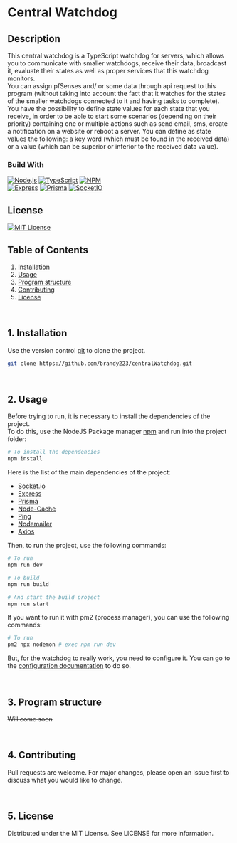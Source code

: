 # Central Watchdog

## Description

<div>
    This central watchdog is a TypeScript watchdog for servers, which allows you to communicate with smaller watchdogs, 
    receive their data, broadcast it, evaluate their states as well as proper services that this watchdog monitors.
    <br>You can assign pfSenses and/ or some data through api request to this program 
    (without taking into account the fact that it watches for the states of the smaller watchdogs connected to it and having tasks to complete).
    <br> You have the possibility to define state values for each state that you receive, in order to be able to start some scenarios
    (depending on their priority) containing one or multiple actions such as send email, sms, create a notification on a website or reboot a server.
    You can define as state values the following: a key word (which must be found in the received data) or a value (which can be superior or inferior to the received data value).
</div>

### Build With

[![Node.js][node.js]][nodejs-url]
[![TypeScript][ts]][ts-url]
[![NPM][npm]][npm-url]
<br>[![Express][express]][express-url]
[![Prisma][prisma]][prisma-url]
[![SocketIO][socketio]][socketio-url]

## License

[![MIT License][license-shield]](LICENSE)

## Table of Contents

1. [Installation](#installation)
2. [Usage](#usage)
3. [Program structure](#structure)
4. [Contributing](#contributing)
5. [License](#license)

<br><a name="installation"></a>
## 1. Installation

Use the version control [git](https://git-scm.com/downloads) to clone the project.

```bash
git clone https://github.com/brandy223/centralWatchdog.git
```

<br><a name="usage"></a>
## 2. Usage

Before trying to run, it is necessary to install the dependencies of the project.
<br>To do this, use the NodeJS Package manager [npm](https://www.npmjs.com/get-npm) and run into the project folder:

```bash
# To install the dependencies
npm install
```

Here is the list of the main dependencies of the project:
- [Socket.io](https://www.npmjs.com/package/socket.io)
- [Express](https://www.npmjs.com/package/express)
- [Prisma](https://www.prisma.io/)
- [Node-Cache](https://www.npmjs.com/package/node-cache)
- [Ping](https://www.npmjs.com/package/ping)
- [Nodemailer](https://www.npmjs.com/package/nodemailer)
- [Axios](https://www.npmjs.com/package/axios)

Then, to run the project, use the following commands:

```bash
# To run
npm run dev

# To build
npm run build

# And start the build project
npm run start
```

If you want to run it with pm2 (process manager), you can use the following commands:

```bash
# To run
pm2 npx nodemon # exec npm run dev
```

But, for the watchdog to really work, you need to configure it. You can go to the 
[configuration documentation](docs/config.md) to do so.

<br><a name="structure"></a>
## 3. Program structure

~~Will come soon~~

<br><a name="contributing"></a>
## 4. Contributing

Pull requests are welcome. For major changes, please open an issue first
to discuss what you would like to change.

<br><a name="license"></a>
## 5. License

Distributed under the MIT License. See LICENSE for more information.

<!-- MARKDOWN LINKS & IMAGES -->
<!-- https://www.markdownguide.org/basic-syntax/#reference-style-links -->
[license-shield]: https://img.shields.io/github/license/Ileriayo/markdown-badges?style=for-the-badge

[socketio]: https://img.shields.io/badge/Socket.io-black?style=for-the-badge&logo=socket.io&badgeColor=010101
[socketio-url]: https://socket.io/
[prisma]: https://img.shields.io/badge/Prisma-3982CE?style=for-the-badge&logo=Prisma&logoColor=white
[prisma-url]: https://www.prisma.io/
[express]: https://img.shields.io/badge/express.js-%23404d59.svg?style=for-the-badge&logo=express&logoColor=%2361DAFB
[express-url]: https://expressjs.com/fr/
[ts]: https://img.shields.io/badge/TypeScript-007ACC?style=for-the-badge&logo=typescript&logoColor=white
[ts-url]: https://www.typescriptlang.org/
[node.js]: https://img.shields.io/badge/Node.js-339933?style=for-the-badge&logo=node.js&logoColor=white
[node.js_small]: https://img.shields.io/badge/Node.js-339933?style=flat-square&logo=node.js&logoColor=white
[nodejs-url]: https://nodejs.org/
[npm]: https://img.shields.io/badge/npm-CB3837?style=for-the-badge&logo=npm&logoColor=white
[npm_small]: https://img.shields.io/badge/npm-CB3837?style=flat-square&logo=npm&logoColor=white
[npm-url]: https://www.npmjs.com/